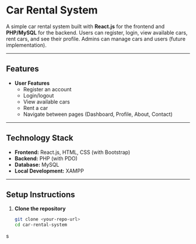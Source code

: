 # Car Rental System

A simple car rental system built with **React.js** for the frontend and **PHP/MySQL** for the backend. Users can register, login, view available cars, rent cars, and see their profile. Admins can manage cars and users (future implementation).

---

## Features

- **User Features**
  - Register an account
  - Login/logout
  - View available cars
  - Rent a car
  - Navigate between pages (Dashboard, Profile, About, Contact)


---

## Technology Stack

- **Frontend:** React.js, HTML, CSS (with Bootstrap)
- **Backend:** PHP (with PDO)
- **Database:** MySQL
- **Local Development:** XAMPP

---

## Setup Instructions

1. **Clone the repository**
   ```bash
   git clone <your-repo-url>
   cd car-rental-system
s